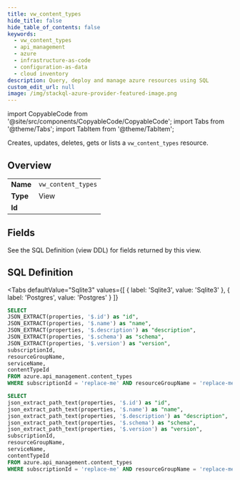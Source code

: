```yaml
--- 
title: vw_content_types
hide_title: false
hide_table_of_contents: false
keywords:
  - vw_content_types
  - api_management
  - azure
  - infrastructure-as-code
  - configuration-as-data
  - cloud inventory
description: Query, deploy and manage azure resources using SQL
custom_edit_url: null
image: /img/stackql-azure-provider-featured-image.png
---
```


import CopyableCode from '@site/src/components/CopyableCode/CopyableCode';
import Tabs from '@theme/Tabs';
import TabItem from '@theme/TabItem';

Creates, updates, deletes, gets or lists a <code>vw_content_types</code> resource.

## Overview
<table><tbody>
<tr><td><b>Name</b></td><td><code>vw_content_types</code></td></tr>
<tr><td><b>Type</b></td><td>View</td></tr>
<tr><td><b>Id</b></td><td><CopyableCode code="azure.api_management.vw_content_types" /></td></tr>
</tbody></table>

## Fields

See the SQL Definition (view DDL) for fields returned by this view.

## SQL Definition

<Tabs
defaultValue="Sqlite3"
values={[
{ label: 'Sqlite3', value: 'Sqlite3' },
{ label: 'Postgres', value: 'Postgres' }
]}
>
<TabItem value="Sqlite3">

```sql
SELECT
JSON_EXTRACT(properties, '$.id') as "id",
JSON_EXTRACT(properties, '$.name') as "name",
JSON_EXTRACT(properties, '$.description') as "description",
JSON_EXTRACT(properties, '$.schema') as "schema",
JSON_EXTRACT(properties, '$.version') as "version",
subscriptionId,
resourceGroupName,
serviceName,
contentTypeId
FROM azure.api_management.content_types
WHERE subscriptionId = 'replace-me' AND resourceGroupName = 'replace-me' AND serviceName = 'replace-me';
```

</TabItem>
<TabItem value="Postgres">

```sql
SELECT
json_extract_path_text(properties, '$.id') as "id",
json_extract_path_text(properties, '$.name') as "name",
json_extract_path_text(properties, '$.description') as "description",
json_extract_path_text(properties, '$.schema') as "schema",
json_extract_path_text(properties, '$.version') as "version",
subscriptionId,
resourceGroupName,
serviceName,
contentTypeId
FROM azure.api_management.content_types
WHERE subscriptionId = 'replace-me' AND resourceGroupName = 'replace-me' AND serviceName = 'replace-me';
```

</TabItem>
</Tabs>
